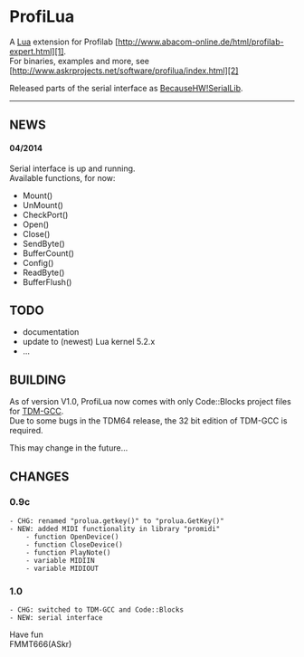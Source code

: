 ProfiLua
========

A [Lua][4] extension for Profilab [http://www.abacom-online.de/html/profilab-expert.html][1].  
For binaries, examples and more, see [http://www.askrprojects.net/software/profilua/index.html][2]

Released parts of the serial interface as [BecauseHW!SerialLib][5].

-----------------------------------------------------------------------------------------------


## NEWS

#### 04/2014

  Serial interface is up and running.  
  Available functions, for now:

   - Mount()
   - UnMount()
   - CheckPort()
   - Open()
   - Close()
   - SendByte()
   - BufferCount()
   - Config()
   - ReadByte()
   - BufferFlush()

## TODO

  - documentation
  - update to (newest) Lua kernel 5.2.x
  - ...


## BUILDING

  As of version V1.0, ProfiLua now comes with only Code::Blocks project files for [TDM-GCC][3].  
  Due to some bugs in the TDM64 release, the 32 bit edition of TDM-GCC is required.

  This may change in the future...



## CHANGES

### 0.9c

    - CHG: renamed "prolua.getkey()" to "prolua.GetKey()"
    - NEW: added MIDI functionality in library "promidi"
        - function OpenDevice()
        - function CloseDevice()
        - function PlayNote()
        - variable MIDIIN
        - variable MIDIOUT

### 1.0

    - CHG: switched to TDM-GCC and Code::Blocks
    - NEW: serial interface



Have fun  
FMMT666(ASkr)


[1]: http://www.abacom-online.de/html/profilab-expert.html
[2]: http://www.askrprojects.net/software/profilua/index.html
[3]: http://tdm-gcc.tdragon.net/
[4]: http://www.lua.org/
[5]: https://github.com/FMMT666/BecauseHWSerialLib
